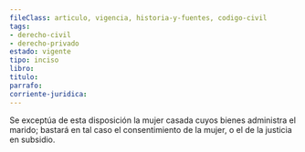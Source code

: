 ```yaml
---
fileClass: articulo, vigencia, historia-y-fuentes, codigo-civil
tags:
- derecho-civil
- derecho-privado
estado: vigente
tipo: inciso
libro:
titulo:
parrafo:
corriente-juridica:
---
```

Se exceptúa de esta disposición la mujer casada cuyos bienes administra el marido; bastará en tal caso el consentimiento de la mujer, o el de la justicia en subsidio.